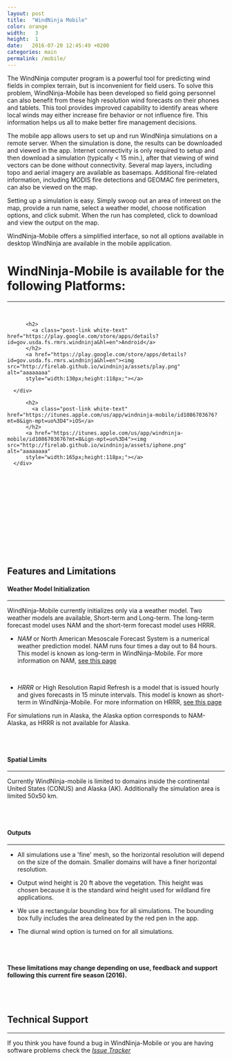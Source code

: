 ```yaml
---
layout: post
title:  "WindNinja Mobile"
color: orange
width:   3
height:  1
date:   2016-07-20 12:45:49 +0200
categories: main
permalink: /mobile/
---
```


The WindNinja computer program is a powerful tool for predicting wind fields in complex terrain, but is inconvenient for field users. To solve this problem, WindNinja-Mobile has been developed so field going personnel can also benefit from these high resolution wind forecasts on their phones and tablets. This tool provides improved capability to identify areas where local winds may either increase fire behavior or not influence fire. This information helps us all to make better fire management decisions.

The mobile app allows users to set up and run WindNinja simulations on a remote server. When the simulation is done, the results can be downloaded and viewed in the app. Internet connectivity is only required to setup and then download a simulation (typically < 15 min.), after that viewing of wind vectors can be done without connectivity. Several map layers, including topo and aerial imagery are available as basemaps. Additional fire-related information, including MODIS fire detections and GEOMAC fire perimeters, can also be viewed on the map.

Setting up a simulation is easy. Simply swoop out an area of interest on the map, provide a run name, select a weather model, choose notification options, and click submit. When the run has completed, click to download and view the output on the map.

WindNinja-Mobile offers a simplified interface, so not all options available in desktop WindNinja are available in the mobile application.


# WindNinja-Mobile is available for the following Platforms:

***

<br>


<div class="col col-3">
  <div class="block blue">
      <div class="block-body height-1">
          <span class="post-meta white-text"></span>

          <h2>
            <a class="post-link white-text" href="https://play.google.com/store/apps/details?id=gov.usda.fs.rmrs.windninja&hl=en">Android</a>
          </h2>
          <a href="https://play.google.com/store/apps/details?id=gov.usda.fs.rmrs.windninja&hl=en"><img src="http://firelab.github.io/windninja/assets/play.png" alt="aaaaaaaa"
          style="width:130px;height:118px;"></a>

      </div>
  </div>
</div>
<div class="col col-3">
  <div class="block red">
      <div class="block-body height-1">
          <span class="post-meta white-text"></span>

          <h2>
            <a class="post-link white-text" href="https://itunes.apple.com/us/app/windninja-mobile/id1086703676?mt=8&ign-mpt=uo%3D4">iOS</a>
          </h2>
          <a href="https://itunes.apple.com/us/app/windninja-mobile/id1086703676?mt=8&ign-mpt=uo%3D4"><img src="http://firelab.github.io/windninja/assets/iphone.png" alt="aaaaaaaa"
          style="width:165px;height:118px;"></a>
      </div>
  </div>
</div>


<div class="col col-6">
<br>
<br>
<br>
<br>
<br>
<br>
<br>
<br>

</div>

<br>
<div class="col col-12">
<br>
<br>


</div>





## Features and Limitations



#### Weather Model Initialization
***


WindNinja-Mobile currently initializes only via a weather model. Two weather models are available, Short-term and Long-term. The long-term forecast model uses NAM and the short-term forecast model uses HRRR.

- *NAM* or North American Mesoscale Forecast System is a numerical weather prediction model. NAM runs four times a day out to 84 hours. This model is known as long-term in WindNinja-Mobile. For more information on NAM, [see this page](https://www.ncdc.noaa.gov/data-access/model-data/model-datasets/north-american-mesoscale-forecast-system-nam)

<br>

- *HRRR* or High Resolution Rapid Refresh is a model that is issued hourly and gives forecasts in 15 minute intervals. This model is known as short-term in WindNinja-Mobile. For more information on HRRR, [see this page](http://ruc.noaa.gov/hrrr/)

For simulations run in Alaska, the Alaska option corresponds to NAM-Alaska, as HRRR is not available for Alaska.


<br>
<br>


#### Spatial Limits
***

Currently WindNinja-mobile is limited to domains inside the continental United States (CONUS) and Alaska (AK). Additionally the  simulation area is limited 50x50 km.

<br>
<br>


#### Outputs
***

- All simulations use a 'fine' mesh, so the horizontal resolution will depend on the size of the domain. Smaller domains will have a finer horizontal resolution.

- Output wind height is 20 ft above the vegetation. This height was chosen because it is the standard wind height used for wildland fire applications.

- We use a rectangular bounding box for all simulations. The bounding box fully includes the area delineated by the red pen in the app.

- The diurnal wind option is turned on for all simulations.

<br>
<br>


#### These limitations may change depending on use, feedback and support following this current fire season (2016).

<br>
<br>


## Technical Support

***



If you think you have found a bug in WindNinja-Mobile or you are having software problems check the  *[Issue Tracker](https://github.com/firelab/windninja-mobile/issues)*

